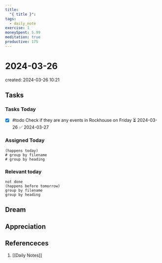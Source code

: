 ```yaml
---
title:
  "{ title }": 
tags:
  - daily_note
exercise: 1
moneySpent: 5.99
meditation: true
productive: 175
---
```

# 2024-03-26
created: 2024-03-26 10:21

## Tasks

### Tasks Today
- [x] #todo Check if they are any events in Rockhouse on Friday ⏳ 2024-03-26 ✅ 2024-03-27
### Assigned Today
```tasks
(happens today)
# group by filename
# group by heading
```

### Relevant today
```tasks
not done
(happens before tomorrow)
group by filename
group by heading
```

## Dream

## Appreciation

## Referenceces
1.  [[Daily Notes]]
